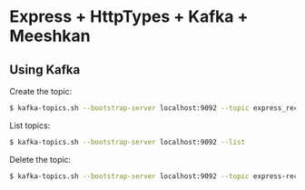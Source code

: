 # Express + HttpTypes + Kafka + Meeshkan

## Using Kafka

Create the topic:

```bash
$ kafka-topics.sh --bootstrap-server localhost:9092 --topic express_recordings --create --partitions 3 --replication-factor 1
```

List topics:

```bash
$ kafka-topics.sh --bootstrap-server localhost:9092 --list
```

Delete the topic:

```bash
$ kafka-topics.sh --bootstrap-server localhost:9092 --topic express-recordings --delete
```
